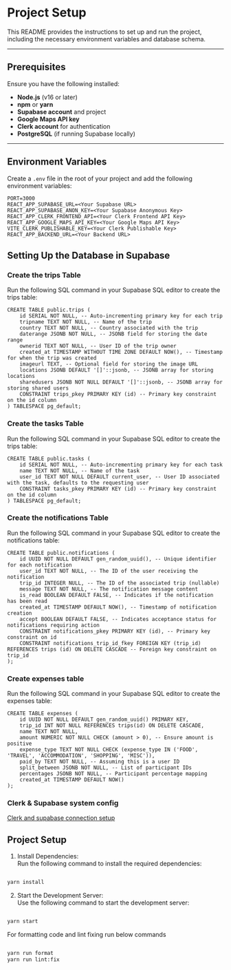 # Project Setup

This README provides the instructions to set up and run the project, including the necessary environment variables and database schema.

---

## Prerequisites

Ensure you have the following installed:

- **Node.js** (v16 or later)
- **npm** or **yarn**
- **Supabase account** and project
- **Google Maps API key**
- **Clerk account** for authentication
- **PostgreSQL** (if running Supabase locally)

---

## Environment Variables

Create a `.env` file in the root of your project and add the following environment variables:

```env
PORT=3000
REACT_APP_SUPABASE_URL=<Your Supabase URL>
REACT_APP_SUPABASE_ANON_KEY=<Your Supabase Anonymous Key>
REACT_APP_CLERK_FRONTEND_API=<Your Clerk Frontend API Key>
REACT_APP_GOOGLE_MAPS_API_KEY=<Your Google Maps API Key>
VITE_CLERK_PUBLISHABLE_KEY=<Your Clerk Publishable Key>
REACT_APP_BACKEND_URL=<Your Backend URL>
```

## Setting Up the Database in Supabase

### Create the trips Table

Run the following SQL command in your Supabase SQL editor to create the trips table:

```
CREATE TABLE public.trips (
    id SERIAL NOT NULL, -- Auto-incrementing primary key for each trip
    tripname TEXT NOT NULL, -- Name of the trip
    country TEXT NOT NULL, -- Country associated with the trip
    daterange JSONB NOT NULL, -- JSONB field for storing the date range
    ownerid TEXT NOT NULL, -- User ID of the trip owner
    created_at TIMESTAMP WITHOUT TIME ZONE DEFAULT NOW(), -- Timestamp for when the trip was created
    imageurl TEXT, -- Optional field for storing the image URL
    locations JSONB DEFAULT '[]'::jsonb, -- JSONB array for storing locations
    sharedusers JSONB NOT NULL DEFAULT '[]'::jsonb, -- JSONB array for storing shared users
    CONSTRAINT trips_pkey PRIMARY KEY (id) -- Primary key constraint on the id column
) TABLESPACE pg_default;
```

### Create the tasks Table

Run the following SQL command in your Supabase SQL editor to create the trips table:

```
CREATE TABLE public.tasks (
    id SERIAL NOT NULL, -- Auto-incrementing primary key for each task
    name TEXT NOT NULL, -- Name of the task
    user_id TEXT NOT NULL DEFAULT current_user, -- User ID associated with the task, defaults to the requesting user
    CONSTRAINT tasks_pkey PRIMARY KEY (id) -- Primary key constraint on the id column
) TABLESPACE pg_default;
```

### Create the notifications Table

Run the following SQL command in your Supabase SQL editor to create the notifications table:

```
CREATE TABLE public.notifications (
    id UUID NOT NULL DEFAULT gen_random_uuid(), -- Unique identifier for each notification
    user_id TEXT NOT NULL, -- The ID of the user receiving the notification
    trip_id INTEGER NULL, -- The ID of the associated trip (nullable)
    message TEXT NOT NULL, -- The notification message content
    is_read BOOLEAN DEFAULT FALSE, -- Indicates if the notification has been read
    created_at TIMESTAMP DEFAULT NOW(), -- Timestamp of notification creation
    accept BOOLEAN DEFAULT FALSE, -- Indicates acceptance status for notifications requiring action
    CONSTRAINT notifications_pkey PRIMARY KEY (id), -- Primary key constraint on id
    CONSTRAINT notifications_trip_id_fkey FOREIGN KEY (trip_id) REFERENCES trips (id) ON DELETE CASCADE -- Foreign key constraint on trip_id
);
```

### Create expenses table

Run the following SQL command in your Supabase SQL editor to create the expenses table:

```
CREATE TABLE expenses (
    id UUID NOT NULL DEFAULT gen_random_uuid() PRIMARY KEY,
    trip_id INT NOT NULL REFERENCES trips(id) ON DELETE CASCADE,
    name TEXT NOT NULL,
    amount NUMERIC NOT NULL CHECK (amount > 0), -- Ensure amount is positive
    expense_type TEXT NOT NULL CHECK (expense_type IN ('FOOD', 'TRAVEL', 'ACCOMMODATION', 'SHOPPING', 'MISC')),
    paid_by TEXT NOT NULL, -- Assuming this is a user ID
    split_between JSONB NOT NULL, -- List of participant IDs
    percentages JSONB NOT NULL, -- Participant percentage mapping
    created_at TIMESTAMP DEFAULT NOW()
);
```

### Clerk & Supabase system config

[Clerk and supabase connection setup](https://supabase.com/partners/integrations/clerk)

## Project Setup

1. Install Dependencies:<br>
   Run the following command to install the required dependencies:

```bash

yarn install

```

2. Start the Development Server:<br>
   Use the following command to start the development server:

```bash

yarn start

```

For formatting code and lint fixing run below commands

```bash

yarn run format
yarn run lint:fix

```
